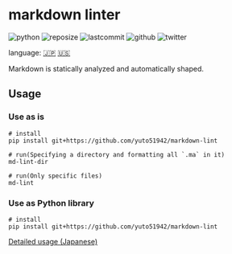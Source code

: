 # markdown linter

![python](https://img.shields.io/github/pipenv/locked/python-version/yuto51942/markdown-linter)
![reposize](https://img.shields.io/github/repo-size/yuto51942/markdown-linter)
![lastcommit](https://img.shields.io/github/last-commit/yuto51942/markdown-linter)
![github](https://img.shields.io/github/followers/yuto51942?label=FollowMe&style=social)
![twitter](https://img.shields.io/twitter/follow/cateiru?style=social)

language: [🇯🇵](../README.md)   [🇺🇸](README_en.md)

Markdown is statically analyzed and automatically shaped.

## Usage

### Use as is

```shell
# install
pip install git+https://github.com/yuto51942/markdown-lint

# run(Specifying a directory and formatting all `.ma` in it)
md-lint-dir

# run(Only specific files)
md-lint
```

### Use as Python library

```shell
# install
pip install git+https://github.com/yuto51942/markdown-lint
```

[Detailed usage (Japanese)](docs/library_doc.md)
